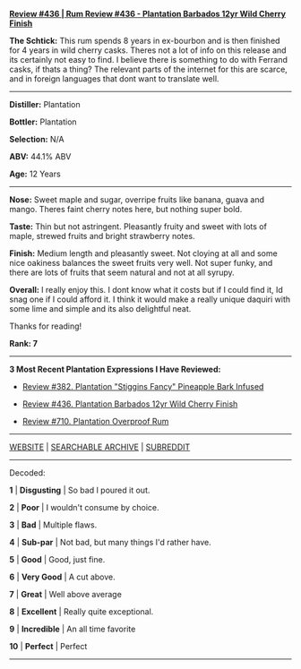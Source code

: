 
[**Review #436 | Rum Review #436 - Plantation Barbados 12yr Wild Cherry Finish**]( https://t8ke.review/review-436-plantation-barbados-12y-wild-cherry-finishr/)

**The Schtick:** This rum spends 8 years in ex-bourbon and is then finished for 4 years in wild cherry casks. Theres not a lot of info on this release and its certainly not easy to find. I believe there is something to do with Ferrand casks, if thats a thing? The relevant parts of the internet for this are scarce, and in foreign languages that dont want to translate well. 

-----

**Distiller:** Plantation

**Bottler:** Plantation

**Selection:** N/A

**ABV:** 44.1% ABV

**Age:** 12 Years 

-----

**Nose:**   Sweet maple and sugar, overripe fruits like banana, guava and mango. Theres faint cherry notes here, but nothing super bold. 

**Taste:** Thin but not astringent. Pleasantly fruity and sweet with lots of maple, strewed fruits and bright strawberry notes. 

**Finish:** Medium length and pleasantly sweet. Not cloying at all and some nice oakiness balances the sweet fruits very well. Not super funky, and there are lots of fruits that seem natural and not at all syrupy. 

**Overall:** I really enjoy this. I dont know what it costs but if I could find it, Id snag one if I could afford it. I think it would make a really unique daquiri with some lime and simple and its also delightful neat. 

Thanks for reading!

**Rank: 7**

----- 

**3 Most Recent Plantation Expressions I Have Reviewed:** 

- [Review #382. Plantation "Stiggins Fancy" Pineapple Bark Infused]( https://t8ke.review/review-382-plantation-stiggins/) 

- [Review #436. Plantation Barbados 12yr Wild Cherry Finish]( https://t8ke.review/review-436-plantation-barbados-12y-wild-cherry-finishr/) 

- [Review #710. Plantation Overproof Rum]( https://t8ke.review/review-710-plantation-overproof-rum/) 

-----

[WEBSITE](https://t8ke.review) | [SEARCHABLE ARCHIVE](https://t8ke.review/review-archive/) | [SUBREDDIT](https://reddit.com/r/t8kereviews)

-----

Decoded:

**1** | **Disgusting** | So bad I poured it out.

**2** | **Poor** | I wouldn't consume by choice.

**3** | **Bad** | Multiple flaws.

**4** | **Sub-par** | Not bad, but many things I'd rather have.

**5** | **Good** | Good, just fine.

**6** | **Very Good** | A cut above.

**7** | **Great** | Well above average

**8** | **Excellent** | Really quite exceptional.

**9** | **Incredible** | An all time favorite

**10** | **Perfect** | Perfect

----


